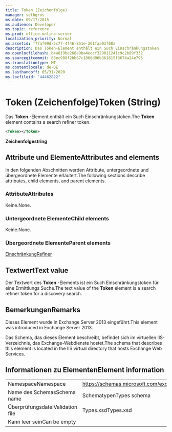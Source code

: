 ```yaml
---
title: Token (Zeichenfolge)
manager: sethgros
ms.date: 09/17/2015
ms.audience: Developer
ms.topic: reference
ms.prod: office-online-server
localization_priority: Normal
ms.assetid: f77af99d-5c77-4f46-851e-261faa03f68a
description: Das Token-Element enthält ein Such Einschränkungstoken.
ms.openlocfilehash: b4a819be260e9ba4eecf329011241c9c2b89f332
ms.sourcegitcommit: 88ec988f2bb67c1866d06b361615f3674a24e795
ms.translationtype: MT
ms.contentlocale: de-DE
ms.lasthandoff: 05/31/2020
ms.locfileid: "44462822"
---
```

# <a name="token-string"></a><span data-ttu-id="be560-103">Token (Zeichenfolge)</span><span class="sxs-lookup"><span data-stu-id="be560-103">Token (String)</span></span>

<span data-ttu-id="be560-104">Das **Token** -Element enthält ein Such Einschränkungstoken.</span><span class="sxs-lookup"><span data-stu-id="be560-104">The **Token** element contains a search refiner token.</span></span> 
  
```XML
<Token></Token>
```

 <span data-ttu-id="be560-105">**Zeichenfolge**</span><span class="sxs-lookup"><span data-stu-id="be560-105">**string**</span></span>
## <a name="attributes-and-elements"></a><span data-ttu-id="be560-106">Attribute und Elemente</span><span class="sxs-lookup"><span data-stu-id="be560-106">Attributes and elements</span></span>

<span data-ttu-id="be560-107">In den folgenden Abschnitten werden Attribute, untergeordnete und übergeordnete Elemente erläutert.</span><span class="sxs-lookup"><span data-stu-id="be560-107">The following sections describe attributes, child elements, and parent elements.</span></span>
  
### <a name="attributes"></a><span data-ttu-id="be560-108">Attribute</span><span class="sxs-lookup"><span data-stu-id="be560-108">Attributes</span></span>

<span data-ttu-id="be560-109">Keine.</span><span class="sxs-lookup"><span data-stu-id="be560-109">None.</span></span>
  
### <a name="child-elements"></a><span data-ttu-id="be560-110">Untergeordnete Elemente</span><span class="sxs-lookup"><span data-stu-id="be560-110">Child elements</span></span>

<span data-ttu-id="be560-111">Keine.</span><span class="sxs-lookup"><span data-stu-id="be560-111">None.</span></span>
  
### <a name="parent-elements"></a><span data-ttu-id="be560-112">Übergeordnete Elemente</span><span class="sxs-lookup"><span data-stu-id="be560-112">Parent elements</span></span>

[<span data-ttu-id="be560-113">Einschränkung</span><span class="sxs-lookup"><span data-stu-id="be560-113">Refiner</span></span>](refiner.md)
  
## <a name="text-value"></a><span data-ttu-id="be560-114">Textwert</span><span class="sxs-lookup"><span data-stu-id="be560-114">Text value</span></span>

<span data-ttu-id="be560-115">Der Textwert des **Token** -Elements ist ein Such Einschränkungstoken für eine Ermittlungs Suche.</span><span class="sxs-lookup"><span data-stu-id="be560-115">The text value of the **Token** element is a search refiner token for a discovery search.</span></span> 
  
## <a name="remarks"></a><span data-ttu-id="be560-116">Bemerkungen</span><span class="sxs-lookup"><span data-stu-id="be560-116">Remarks</span></span>

<span data-ttu-id="be560-117">Dieses Element wurde in Exchange Server 2013 eingeführt.</span><span class="sxs-lookup"><span data-stu-id="be560-117">This element was introduced in Exchange Server 2013.</span></span>
  
<span data-ttu-id="be560-118">Das Schema, das dieses Element beschreibt, befindet sich im virtuellen IIS-Verzeichnis, das Exchange-Webdienste hostet.</span><span class="sxs-lookup"><span data-stu-id="be560-118">The schema that describes this element is located in the IIS virtual directory that hosts Exchange Web Services.</span></span>
  
## <a name="element-information"></a><span data-ttu-id="be560-119">Informationen zu Elementen</span><span class="sxs-lookup"><span data-stu-id="be560-119">Element information</span></span>

|||
|:-----|:-----|
|<span data-ttu-id="be560-120">Namespace</span><span class="sxs-lookup"><span data-stu-id="be560-120">Namespace</span></span>  <br/> |https://schemas.microsoft.com/exchange/services/2006/types  <br/> |
|<span data-ttu-id="be560-121">Name des Schemas</span><span class="sxs-lookup"><span data-stu-id="be560-121">Schema name</span></span>  <br/> |<span data-ttu-id="be560-122">Schematypen</span><span class="sxs-lookup"><span data-stu-id="be560-122">Types schema</span></span>  <br/> |
|<span data-ttu-id="be560-123">Überprüfungsdatei</span><span class="sxs-lookup"><span data-stu-id="be560-123">Validation file</span></span>  <br/> |<span data-ttu-id="be560-124">Types.xsd</span><span class="sxs-lookup"><span data-stu-id="be560-124">Types.xsd</span></span>  <br/> |
|<span data-ttu-id="be560-125">Kann leer sein</span><span class="sxs-lookup"><span data-stu-id="be560-125">Can be empty</span></span>  <br/> ||
   

